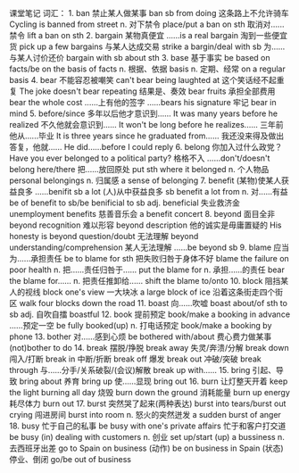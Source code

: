课堂笔记
词汇：
    1.  ban
        禁止某人做某事      ban sb from doing
        这条路上不允许骑车  Cycling is banned from street
        n. 对下禁令         place/put a ban on sth
        取消对......禁令    lift a ban on sth
    2.  bargain
        某物真便宜              ......is a real bargain
        淘到一些便宜货          pick up a few bargains
        与某人达成交易          strike a bargin/deal with sb
        为......与某人讨价还价  bargain with sb about sth
    3.  base
        基于事实        be based on facts/be on the basis of facts
        n. 根据、依据   basis
        n. 定期、经常   on a regular basis
    4.  bear
        不能容忍被嘲笑      can't bear being laughted at
        这个笑话经不起重复  The joke doesn't bear repeating
        结果是、奏效        bear fruits
        承担全部费用        bear the whole cost
        ......上有他的签字  ......bears his signature
        牢记                bear in mind
    5.  before/since
        多年以后他才意识到......        It was many years before he realized
        不久他就会意识到......          It won't be long before he realizes......
        三年前他从......毕业            It is three years since he graduated from......
        我还没来得及做出答复，他就......    He did......before I could reply
    6.  belong
        你加入过什么政党？      Have you ever belonged to a political party?
        格格不入                ......don't/doesn't belong here/there
        把......放回原处        put sth where it belonged
        n. 个人物品             personal belongings
        n. 归属感               a sense of belonging
    7.  benefit
        (某物)使某人获益良多    ......benifit sb a lot
        (人)从中获益良多        sb benefit a lot from
        n. 对......有益         be of benefit to sb/be benificial to sb
        adj.                    beneficial
        失业救济金              unemployment benefits
        慈善音乐会              a benefit concert
    8.  beyond
        面目全非                beyond recognition
        难以形容                beyond description
        他的诚实是毋庸置疑的    His honesty is beyond question/doubt
        无法理解                beyond understanding/comprehension
        某人无法理解            ......be beyond sb
    9.  blame
        应当为......承担责任        be to blame for sth
        把失败归咎于身体不好        blame the failure on poor health
        n. 把......责任归咎于...... put the blame for
        n. 承担......的责任         bear the blame for......
        n. 把责任推卸给......       shift the blame to/onto
    10. block
        阻挡某人的视线          block one's view
        一大块冰                a large block of ice
        沿着这条街走四个街区    walk four blocks down the road
    11. boast
        向......吹嘘        boast about/of sth to sb
        adj. 自吹自擂       boastful
    12. book
        提前预定            book/make a booking in advance
        ......预定一空      be fully booked(up)
        n. 打电话预定       book/make a booking by phone
    13. bother
        对......感到心烦    be bothered with/about
        费心费力做某事      (not)bother to do
    14. break
        摆脱/挣脱                       break away
        失灵/奔溃/分解                  break down
        闯入/打断                       break in
        中断/折断                       break off
        爆发                            break out
        冲破/突破                       break through
        与......分手/关系破裂/(会议)解散    break up with......
    15. bring
        引起、导致      bring about
        养育            bring up
        使......显现    bring out
    16. burn
        让灯整天开着    keep the light burning all day
        烧毁            burn down the ground
        消耗能量        burn up energy
        耗尽体力        burn out
    17. burst
        突然哭了起来(两种表达)  burst into tears/burst out crying
        闯进房间                burst into room
        n. 怒火的突然迸发       a sudden burst of anger
    18. busy
        忙于自己的私事      be busy with one's private affairs
        忙于和客户打交道    be busy (in) dealing with customers
        n. 创业             set up/start (up) a bussiness
        n. 去西班牙出差     go to Spain on business (动作)
                            be on business in Spain (状态)
        停业、倒闭          go/be out of business